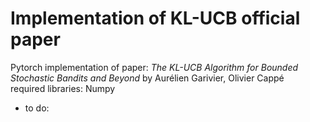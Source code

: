 # Implementation of KL-UCB official paper
Pytorch implementation of paper:  *The KL-UCB Algorithm for Bounded Stochastic Bandits and Beyond*   by Aurélien Garivier, Olivier Cappé  
required libraries: Numpy
* to do: 
